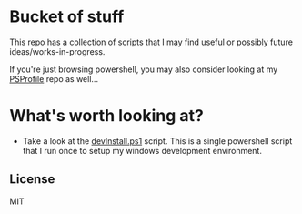Bucket of stuff
=========

This repo has a collection of scripts that I may find useful or possibly future ideas/works-in-progress.

If you're just browsing powershell, you may also consider looking at my [PSProfile][0] repo as well...

What's worth looking at?
=========
- Take a look at the [devInstall.ps1][1] script. This is a single powershell script that I run once to setup my windows development environment.

License
-

MIT

  [0]: https://github.com/staxmanade/PsProfile
  [1]: https://github.com/staxmanade/Scripts/blob/master/devInstall.ps1
